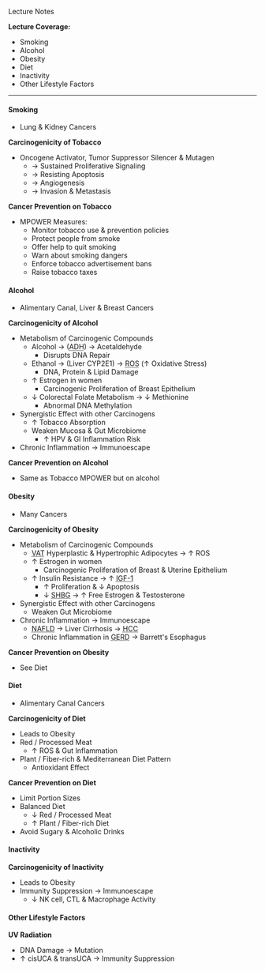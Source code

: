 Lecture Notes

**Lecture Coverage:**
- Smoking
- Alcohol
- Obesity
- Diet
- Inactivity
- Other Lifestyle Factors

---
#### **Smoking**
- Lung & Kidney Cancers

**Carcinogenicity of Tobacco**
- Oncogene Activator, Tumor Suppressor Silencer & Mutagen
	- → Sustained Proliferative Signaling
	- → Resisting Apoptosis
	- → Angiogenesis
	- → Invasion & Metastasis

**Cancer Prevention on Tobacco**
- MPOWER Measures:
	- Monitor tobacco use & prevention policies
	- Protect people from smoke
	- Offer help to quit smoking
	- Warn about smoking dangers
	- Enforce tobacco advertisement bans
	- Raise tobacco taxes


#### **Alcohol**
- Alimentary Canal, Liver & Breast Cancers

**Carcinogenicity of Alcohol**
- Metabolism of Carcinogenic Compounds
	- Alcohol → (<abbr Title="Alcohol Dehydrogenase">ADH</abbr>) → Acetaldehyde
		- Disrupts DNA Repair
	- Ethanol → (Liver CYP2E1) → <abbr Title="Reactive Oxygen Species">ROS</abbr> (↑ Oxidative Stress)
		- DNA, Protein & Lipid Damage
	- ↑ Estrogen in women
		- Carcinogenic Proliferation of Breast Epithelium
	- ↓ Colorectal Folate Metabolism → ↓ Methionine 
		- Abnormal DNA Methylation
- Synergistic Effect with other Carcinogens
	- ↑ Tobacco Absorption
	- Weaken Mucosa & Gut Microbiome
		- ↑ HPV & GI Inflammation Risk
- Chronic Inflammation → Immunoescape

**Cancer Prevention on Alcohol**
- Same as Tobacco MPOWER but on alcohol

#### **Obesity**
- Many Cancers

**Carcinogenicity of Obesity**
- Metabolism of Carcinogenic Compounds
	- <abbr Title="Visceral Adipose Tissue">VAT</abbr> Hyperplastic & Hypertrophic Adipocytes → ↑ ROS
	- ↑ Estrogen in women
		- Carcinogenic Proliferation of Breast & Uterine Epithelium
	- ↑ Insulin Resistance → ↑ <abbr Title="Insulin-like Growth Factor 1">IGF-1</abbr>
		- ↑ Proliferation & ↓ Apoptosis
		- ↓ <abbr Title="Sex Hormone-Binding Globulin">SHBG</abbr> → ↑ Free Estrogen & Testosterone
- Synergistic Effect with other Carcinogens
	- Weaken Gut Microbiome
- Chronic Inflammation → Immunoescape
	- <abbr Title="Non-Alcoholic Fatty Liver Disease">NAFLD</abbr> → Liver Cirrhosis → <abbr Title="Hepatocellular Carcinoma">HCC</abbr>
	- Chronic Inflammation in <abbr Title="Gastro-esophageal Reflux Disease">GERD</abbr> → Barrett's Esophagus

**Cancer Prevention on Obesity**
- See Diet

#### **Diet**
- Alimentary Canal Cancers

**Carcinogenicity of Diet**
- Leads to Obesity
- Red / Processed Meat
	- ↑ ROS & Gut Inflammation
- Plant / Fiber-rich & Mediterranean Diet Pattern
	- Antioxidant Effect

**Cancer Prevention on Diet**
- Limit Portion Sizes
- Balanced Diet
	- ↓ Red / Processed Meat
	- ↑ Plant / Fiber-rich Diet
- Avoid Sugary & Alcoholic Drinks


#### **Inactivity**
**Carcinogenicity of Inactivity**
- Leads to Obesity
- Immunity Suppression → Immunoescape
	- ↓ NK cell, CTL & Macrophage Activity


#### **Other Lifestyle Factors**
**UV Radiation**
- DNA Damage → Mutation
- ↑ cisUCA & transUCA → Immunity Suppression